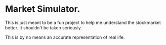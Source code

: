 # Market Simulator.
This is just meant to be a fun project to help me understand the stockmarket better. It shouldn't be taken seriously. 

This is by no means an accurate representation of real life.
